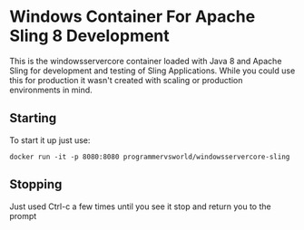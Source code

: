# Windows Container For Apache Sling 8 Development

This is the windowsservercore container loaded with Java 8 and Apache Sling
for development and testing of Sling Applications. While you could use this for production it wasn't 
created with scaling or production environments in mind.

## Starting
To start it up just use:

`docker run -it -p 8080:8080 programmervsworld/windowsservercore-sling`

## Stopping

Just used Ctrl-c a few times until you see it stop and return you to the prompt

